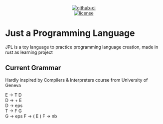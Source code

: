 <div align="center">
  <div>
    <a href="https://github.com/K4kug3n/jpl/actions?query=workflow%3Alinux-build">
      <img src="https://github.com/K4kug3n/jpl/workflows/linux-build/badge.svg" alt="github-ci" />
    </a>
  </div>
  <div>
    <a href="https://github.com/K4kug3n/jpl/blob/main/LICENSE">
      <img src="https://img.shields.io/github/license/K4kug3n/jpl?style=plastic" alt="license" />
    </a>
  </div>

</div>

# Just a Programming Language

JPL is a toy language to practice programming language creation, made in rust as learning project

## Current Grammar
Hardly inspired by Compilers & Interpreters course from University of Geneva  

E &rarr; T D  
D &rarr; + E  
D &rarr; eps  
T &rarr; F G  
G &rarr; eps
F &rarr; ( E )
F &rarr; nb